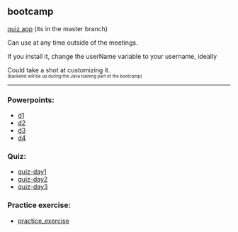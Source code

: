 ## bootcamp

[quiz app](https://github.com/DMalonas/quiz-app) (its in the master branch)

Can use at any time outside of the meetings.

If you install it, change the userName variable to your username, ideally <first-forename-letter><surname>

Could take a shot at customizing it.  
<small><small>(backend will be up during the Java training part of the bootcamp)</small></small>


---

### Powerpoints:

- [d1](https://drive.google.com/drive/folders/1FyvoeBlWkKHzQnzeMSJmQ1hG_cmACbpi?usp=sharing)
- [d2](https://drive.google.com/drive/folders/1xlQyciLeFPD0mGFasZy81xCKUvKPGW1J?usp=sharing)
- [d3](https://drive.google.com/drive/folders/1qYvwzRBblxWS26gxpLF949Tm1skWGgrb?usp=sharing)
- [d4](https://drive.google.com/drive/folders/1Ys3s9wMj5lcxSjqNwx90hE9KfR7nP-kh?usp=sharing)

### Quiz:
- [quiz-day1](https://docs.google.com/forms/d/e/1FAIpQLSc2C0rjfJGDFMtvdxB_FtaXLV2hP2tOl3487f7aYM83166zcA/viewform?usp=sharing)  
- [quiz-day2](https://docs.google.com/forms/d/e/1FAIpQLSeFzufWiQ761iCSkQ1v9VJGk7QcUX99JWx0jAIZtoTjpG-dxg/viewform?usp=sharing)
- [quiz-day3](https://forms.gle/9wnYDMbstD5PsLtEA)

### Practice exercise:  
- [practice_exercise](https://drive.google.com/drive/folders/19qcMoqJ92m3gEphj0ntAdDf0m8sudJYK?usp=sharing)
